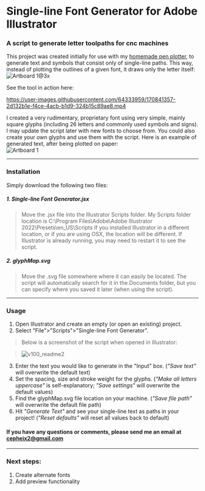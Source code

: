 # Single-line Font Generator for Adobe Illustrator
### A script to generate letter toolpaths for cnc machines

This project was created initially for use with my [homemade pen plotter](https://www.instagram.com/cepheicephei/), to generate text and symbols that consist only of single-line paths. This way, instead of plotting the outlines of a given font, it draws only the letter itself:  
![Artboard 1@3x](https://user-images.githubusercontent.com/64333959/170789235-982ea461-2c60-4c1e-a9be-500af6cdefc7.png)

See the tool in action here:  


https://user-images.githubusercontent.com/64333959/170841357-2d132b1e-f4ce-4acb-b1d9-324b15c89ae8.mp4


I created a very rudimentary, proprietary font using very simple, mainly square glyphs (including 26 letters and commonly used symbols and signs). I may update the script later with new fonts to choose from. You could also create your own glyphs and use them with the script.
Here is an example of generated text, after being plotted on paper:  
![Artboard 1](https://user-images.githubusercontent.com/64333959/170790230-c30863aa-d835-4345-8824-665a0ad81a94.png)

---

### Installation
Simply download the following two files:

##### 1. Single-line Font Generator.jsx
> Move the .jsx file into the Illustrator Scripts folder. My Scripts folder location is C:\Program Files\Adobe\Adobe Illustrator 2022\Presets\en_US\Scripts
If you installed Illustrator in a different location, or if you are using OSX, the location will be different. If Illustrator is already running, you may need to restart it to see the script.

##### 2. glyphMap.svg
> Move the .svg file somewhere where it can easily be located. The script will automatically search for it in the Documents folder, but you can specify where you saved it later (when using the script).

---

### Usage
1. Open Illustrator and create an empty (or open an existing) project.
2. Select "File">"Scripts">"Single-line Font Generator".

> Below is a screenshot of the script when opened in Illustrator:  
  
> ![v100_readme2](https://user-images.githubusercontent.com/64333959/170805572-d3cd9666-322d-4ed3-9fb0-ac2ca0706d1f.png)

3. Enter the text you would like to generate in the "Input" box. (*"Save text"* will overwrite the default text)
4. Set the spacing, size and stroke weight for the glyphs. (*"Make all letters uppercase"* is self-explanatory; *"Save settings"* will overwrite the default values)
5. Find the glyphMap.svg file location on your machine. (*"Save file path"* will overwrite the default file path)
6. Hit *"Generate Text"* and see your single-line text as paths in your project! (*"Reset defaults"* will reset all values back to default)

#### If you have any questions or comments, please send me an email at cepheix2@gmail.com

---

### Next steps:
1. Create alternate fonts
2. Add preview functionality
